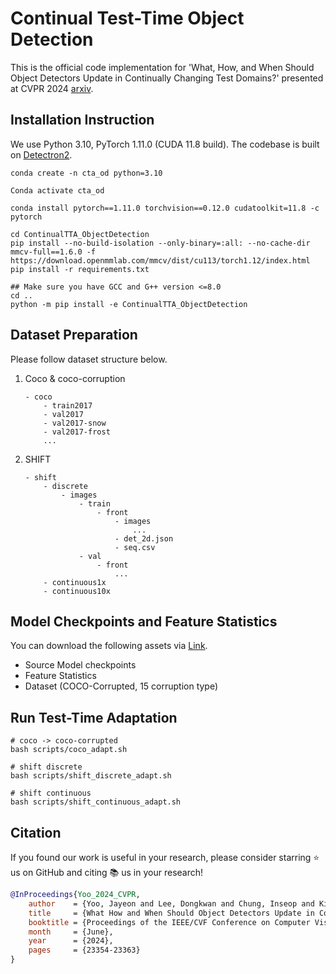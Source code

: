 # Continual Test-Time Object Detection

This is the official code implementation for 'What, How, and When Should Object Detectors Update in Continually Changing Test Domains?' presented at CVPR 2024 [arxiv](https://arxiv.org/abs/2312.08875).


## Installation Instruction
We use Python 3.10, PyTorch 1.11.0 (CUDA 11.8 build).
The codebase is built on [Detectron2](https://github.com/facebookresearch/detectron2).

```angular2
conda create -n cta_od python=3.10

Conda activate cta_od

conda install pytorch==1.11.0 torchvision==0.12.0 cudatoolkit=11.8 -c pytorch

cd ContinualTTA_ObjectDetection
pip install --no-build-isolation --only-binary=:all: --no-cache-dir mmcv-full==1.6.0 -f https://download.openmmlab.com/mmcv/dist/cu113/torch1.12/index.html
pip install -r requirements.txt

## Make sure you have GCC and G++ version <=8.0
cd ..
python -m pip install -e ContinualTTA_ObjectDetection

```
## Dataset Preparation

Please follow dataset structure below.

1. Coco & coco-corruption
    ```
    - coco
        - train2017
        - val2017
        - val2017-snow
        - val2017-frost
        ...
    ```

2. SHIFT
    ```
    - shift
        - discrete
            - images
                - train
                    - front
                        - images
                            ...
                        - det_2d.json
                        - seq.csv
                - val
                    - front
                        ...
        - continuous1x
        - continuous10x
    ```

## Model Checkpoints and Feature Statistics

You can download the following assets via [Link](https://drive.google.com/drive/folders/1CrsCu2eJ0ShuVgWsiFYYIyaG9-AE0qu8?usp=drive_link).
- Source Model checkpoints
- Feature Statistics
- Dataset (COCO-Corrupted, 15 corruption type)

## Run Test-Time Adaptation
```angular2
# coco -> coco-corrupted
bash scripts/coco_adapt.sh

# shift discrete
bash scripts/shift_discrete_adapt.sh

# shift continuous
bash scripts/shift_continuous_adapt.sh

```

## Citation

If you found our work is useful in your research, please consider starring ⭐ us on GitHub and citing 📚 us in your research!

```bibtex
@InProceedings{Yoo_2024_CVPR,
    author    = {Yoo, Jayeon and Lee, Dongkwan and Chung, Inseop and Kim, Donghyun and Kwak, Nojun},
    title     = {What How and When Should Object Detectors Update in Continually Changing Test Domains?},
    booktitle = {Proceedings of the IEEE/CVF Conference on Computer Vision and Pattern Recognition (CVPR)},
    month     = {June},
    year      = {2024},
    pages     = {23354-23363}
}
```
